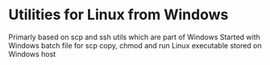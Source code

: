 # Utilities for Linux from Windows
Primarly based on scp and ssh utils which are part of Windows
Started with Windows batch file for scp copy, chmod and run Linux executable stored on Windows host
